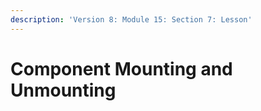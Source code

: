 ```yaml
---
description: 'Version 8: Module 15: Section 7: Lesson'
---
```


# Component Mounting and Unmounting

